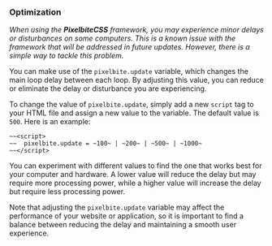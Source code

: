 ### Optimization
_When using the **PixelbiteCSS** framework, you may experience minor delays or disturbances on some computers. This is a known issue with the framework that will be addressed in future updates. However, there is a simple way to tackle this problem._

You can make use of the `pixelbite.update` variable, which changes the main loop delay between each loop. By adjusting this value, you can reduce or eliminate the delay or disturbance you are experiencing.

To change the value of `pixelbite.update`, simply add a new `script` tag to your HTML file and assign a new value to the variable. The default value is `500`. Here is an example:

```
~~<script>
~~  pixelbite.update = ~100~ | ~200~ | ~500~ | ~1000~
~~</script>
```

You can experiment with different values to find the one that works best for your computer and hardware. A lower value will reduce the delay but may require more processing power, while a higher value will increase the delay but require less processing power.

Note that adjusting the `pixelbite.update` variable may affect the performance of your website or application, so it is important to find a balance between reducing the delay and maintaining a smooth user experience.